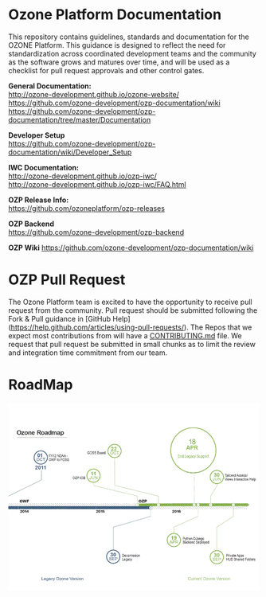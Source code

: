 Ozone Platform Documentation
============================

This repository contains guidelines, standards and documentation for the OZONE Platform. This guidance is designed to reflect the need for standardization across coordinated development teams and the community as the software grows and matures over time, and will be used as a checklist for pull request approvals and other control gates. 

**General Documentation:**  
http://ozone-development.github.io/ozone-website/  
https://github.com/ozone-development/ozp-documentation/wiki  
https://github.com/ozone-development/ozp-documentation/tree/master/Documentation

**Developer Setup**  
https://github.com/ozone-development/ozp-documentation/wiki/Developer_Setup

**IWC Documentation:**  
http://ozone-development.github.io/ozp-iwc/  
http://ozone-development.github.io/ozp-iwc/FAQ.html

**OZP Release Info:**  
https://github.com/ozoneplatform/ozp-releases

**OZP Backend**  
https://github.com/ozone-development/ozp-backend

**OZP Wiki**
https://github.com/ozone-development/ozp-documentation/wiki

OZP Pull Request
==============================
The Ozone Platform team is excited to have the opportunity to receive pull request from the community.  Pull request should be submitted following the Fork & Pull guidance in [GitHub Help] (https://help.github.com/articles/using-pull-requests/). The Repos that we expect most contributions from will have a [CONTRIBUTING.md](https://github.com/ozone-development/ozp-documentation/blob/master/CONTRIBUTING.md) file. We request that pull request be submitted in small chunks as to limit the review and integration time commitment from our team.

RoadMap
===============================
![img](Documentation/Ozone_roadmap.gif)
